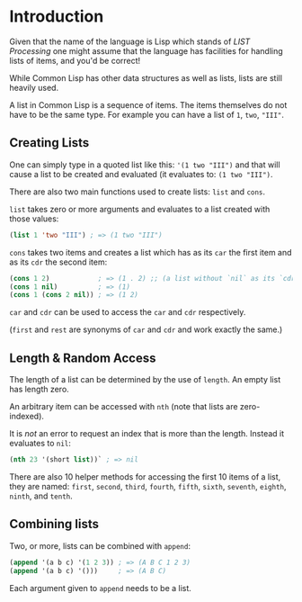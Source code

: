 # Introduction

Given that the name of the language is Lisp which stands of _LIST Processing_ one might assume that the language has facilities for handling lists of items, and you'd be correct!

While Common Lisp has other data structures as well as lists, lists are still heavily used.

A list in Common Lisp is a sequence of items.
The items themselves do not have to be the same type.
For example you can have a list of `1`, `two`, `"III"`.

## Creating Lists

One can simply type in a quoted list like this: `'(1 two "III")` and that will cause a list to be created and evaluated (it evaluates to: `(1 two "III")`.

There are also two main functions used to create lists: `list` and `cons`.

`list` takes zero or more arguments and evaluates to a list created with those values:

```lisp
(list 1 'two "III") ; => (1 two "III")
```

`cons` takes two items and creates a list which has as its `car` the first item and as its `cdr` the second item:

```lisp
(cons 1 2)            ; => (1 . 2) ;; (a list without `nil` as its `cdr` is printed in this way.)
(cons 1 nil)          ; => (1)
(cons 1 (cons 2 nil)) ; => (1 2)
```

`car` and `cdr` can be used to access the `car` and `cdr` respectively.

(`first` and `rest` are synonyms of `car` and `cdr` and work exactly the same.)

## Length & Random Access

The length of a list can be determined by the use of `length`.
An empty list has length zero.

An arbitrary item can be accessed with `nth` (note that lists are zero-indexed).

It is _not_ an error to request an index that is more than the length.
Instead it evaluates to `nil`:

```lisp
(nth 23 '(short list))` ; => nil
```

There are also 10 helper methods for accessing the first 10 items of a list, they are named: `first`, `second`, `third`, `fourth`, `fifth`, `sixth`, `seventh`, `eighth`, `ninth`, and `tenth`.

## Combining lists

Two, or more, lists can be combined with `append`: 

```lisp
(append '(a b c) '(1 2 3)) ; => (A B C 1 2 3)
(append '(a b c) '()))     ; => (A B C)
```

Each argument given to `append` needs to be a list.


